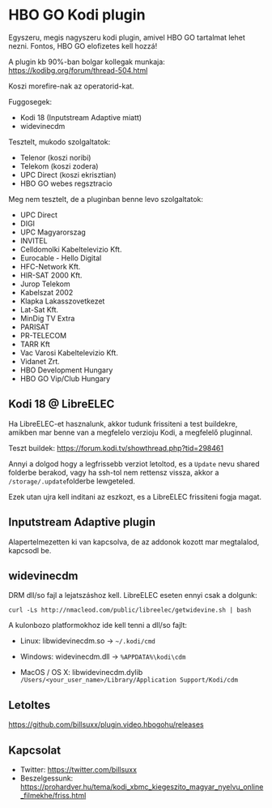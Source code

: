 # HBO GO Kodi plugin

Egyszeru, megis nagyszeru kodi plugin, amivel HBO GO tartalmat lehet nezni. Fontos, HBO GO elofizetes kell hozzá!

A plugin kb 90%-ban bolgar kollegak munkaja: https://kodibg.org/forum/thread-504.html

Koszi morefire-nak az operatorid-kat.

Fuggosegek:
 * Kodi 18 (Inputstream Adaptive miatt)
 * widevinecdm

Tesztelt, mukodo szolgaltatok:
 * Telenor (koszi noribi)
 * Telekom (koszi zodera)
 * UPC Direct (koszi ekrisztian)
 * HBO GO webes regsztracio

Meg nem tesztelt, de a pluginban benne levo szolgaltatok:
 * UPC Direct
 * DIGI
 * UPC Magyarorszag
 * INVITEL
 * Celldomolki Kabeltelevizio Kft.
 * Eurocable - Hello Digital
 * HFC-Network Kft.
 * HIR-SAT 2000 Kft.
 * Jurop Telekom
 * Kabelszat 2002
 * Klapka Lakasszovetkezet
 * Lat-Sat Kft.
 * MinDig TV Extra
 * PARISAT
 * PR-TELECOM
 * TARR Kft
 * Vac Varosi Kabeltelevizio Kft.
 * Vidanet Zrt.
 * HBO Development Hungary
 * HBO GO Vip/Club Hungary



## Kodi 18 @ LibreELEC

Ha LibreELEC-et hasznalunk, akkor tudunk frissiteni a test buildekre, amikben mar benne van a megfelelo verzioju Kodi, a megfelelő pluginnal.

Teszt buildek: https://forum.kodi.tv/showthread.php?tid=298461

Annyi a dolgod hogy a legfrissebb verziot letoltod, es a `Update` nevu shared folderbe berakod, vagy ha ssh-tol nem rettensz vissza, akkor a `/storage/.update`folderbe lewgeteled.

Ezek utan ujra kell inditani az eszkozt, es a LibreELEC frissiteni fogja magat.

## Inputstream Adaptive plugin 

Alapertelmezetten ki van kapcsolva, de az addonok kozott mar megtalalod, kapcsodl be.


## widevinecdm

DRM dll/so fajl a lejatszáshoz kell. LibreELEC eseten ennyi csak a dolgunk:

```
curl -Ls http://nmacleod.com/public/libreelec/getwidevine.sh | bash
```

A kulonbozo platformokhoz ide kell tenni a dll/so fajlt:

 * Linux:  libwidevinecdm.so -> `~/.kodi/cmd`

 * Windows: widevinecdm.dll -> `%APPDATA%\kodi\cdm`

 * MacOS / OS X: libwidevinecdm.dylib `/Users/<your_user_name>/Library/Application Support/Kodi/cdm`


## Letoltes

https://github.com/billsuxx/plugin.video.hbogohu/releases

## Kapcsolat

 * Twitter: https://twitter.com/billsuxx
 * Beszelgessunk: https://prohardver.hu/tema/kodi_xbmc_kiegeszito_magyar_nyelvu_online_filmekhe/friss.html